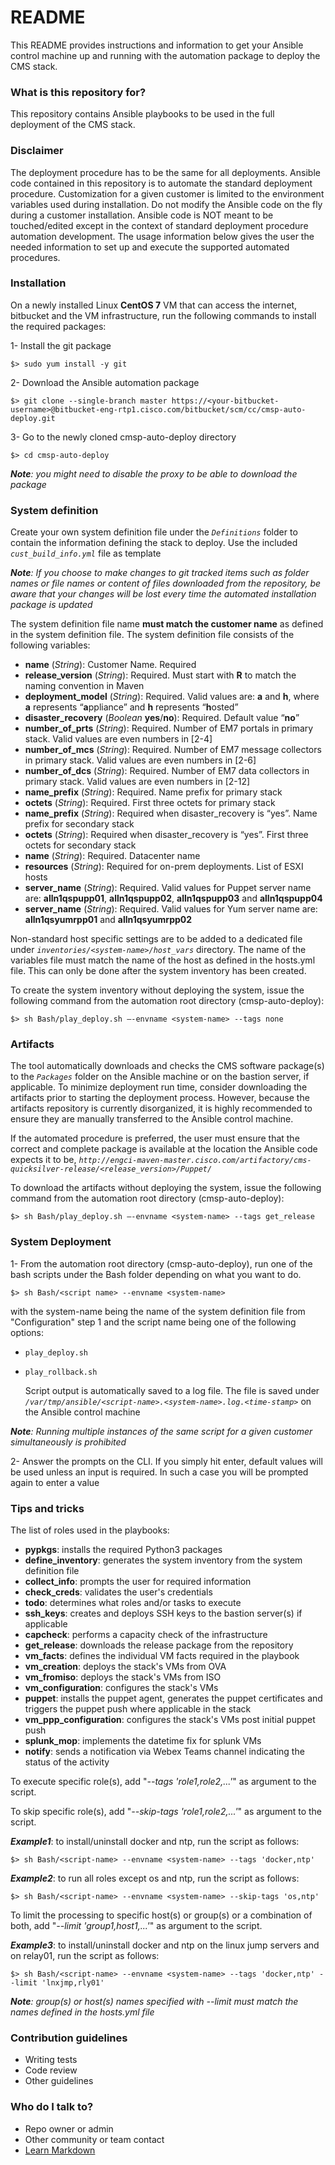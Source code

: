 # README #

This README provides instructions and information to get your Ansible control machine up and running with the automation package to deploy the CMS stack.


### What is this repository for? ###

This repository contains Ansible playbooks to be used in the full deployment of the CMS stack.


### Disclaimer ###

The deployment procedure has to be the same for all deployments. Ansible code contained in this repository is to automate the standard deployment procedure. Customization for a given customer is limited to the environment variables used during installation. Do not modify the Ansible code on the fly during a customer installation. Ansible code is NOT meant to be touched/edited except in the context of standard deployment procedure automation development. The usage information below gives the user the needed information to set up and execute the supported automated procedures.


### Installation ###

On a newly installed Linux **CentOS 7** VM that can access the internet, bitbucket and the VM infrastructure, run the following commands to install the required packages:

1- Install the git package

    $> sudo yum install -y git

2- Download the Ansible automation package

    $> git clone --single-branch master https://<your-bitbucket-username>@bitbucket-eng-rtp1.cisco.com/bitbucket/scm/cc/cmsp-auto-deploy.git

3- Go to the newly cloned cmsp-auto-deploy directory

    $> cd cmsp-auto-deploy

***Note**: you might need to disable the proxy to be able to download the package*


### System definition ###

Create your own system definition file under the _``Definitions``_ folder to contain the information defining the stack to deploy. Use the included _``cust_build_info.yml``_ file as template

***Note**: If you choose to make changes to git tracked items such as folder names or file names or content of files downloaded from the repository, be aware that your changes will be lost every time the automated installation package is updated*

The system definition file name **must match the customer name** as defined in the system definition file. The system definition file consists of the following variables:

  - **name** (_String_): Customer Name. Required
  - **release_version** (_String_): Required. Must start with **R** to match the naming convention in Maven
  - **deployment_model** (_String_): Required. Valid values are: **a** and **h**, where **a** represents “**a**ppliance” and **h** represents “**h**osted”
  - **disaster_recovery** (_Boolean_ **yes**/**no**): Required. Default value “**no**”
  - **number_of_prts** (_String_): Required. Number of EM7 portals in primary stack. Valid values are even numbers in [2-4]
  - **number_of_mcs** (_String_): Required. Number of EM7 message collectors in primary stack. Valid values are even numbers in [2-6]
  - **number_of_dcs** (_String_): Required. Number of EM7 data collectors in primary stack. Valid values are even numbers in [2-12]
  - **name_prefix** (_String_): Required. Name prefix for primary stack
  - **octets** (_String_): Required. First three octets for primary stack
  - **name_prefix** (_String_): Required when disaster_recovery is “yes”. Name prefix for secondary stack
  - **octets** (_String_): Required when disaster_recovery is “yes”. First three octets for secondary stack
  - **name** (_String_): Required. Datacenter name
  - **resources** (_String_): Required for on-prem deployments. List of ESXI hosts
  - **server_name** (_String_): Required. Valid values for Puppet server name are: **alln1qspupp01**, **alln1qspupp02**, **alln1qspupp03** and **alln1qspupp04**
  - **server_name** (_String_): Required. Valid values for Yum server name are: **alln1qsyumrpp01** and **alln1qsyumrpp02**

Non-standard host specific settings are to be added to a dedicated file under _``inventories/<system-name>/host_vars``_ directory. The name of the variables file must match the name of the host as defined in the hosts.yml file. This can only be done after the system inventory has been created.

To create the system inventory without deploying the system, issue the following command from the automation root directory (cmsp-auto-deploy):

    $> sh Bash/play_deploy.sh –-envname <system-name> --tags none


### Artifacts ###

The tool automatically downloads and checks the CMS software package(s) to the _``Packages``_ folder on the Ansible machine or on the bastion server, if applicable. To minimize deployment run time, consider downloading the artifacts prior to starting the deployment process. However, because the artifacts repository is currently disorganized, it is highly recommended to ensure they are manually transferred to the Ansible control machine.

If the automated procedure is preferred, the user must ensure that the correct and complete package is available at the location the Ansible code expects it to be, _``http://engci-maven-master.cisco.com/artifactory/cms-quicksilver-release/<release_version>/Puppet/``_

To download the artifacts without deploying the system, issue the following command from the automation root directory (cmsp-auto-deploy):

    $> sh Bash/play_deploy.sh –-envname <system-name> --tags get_release


### System Deployment ###

1- From the automation root directory (cmsp-auto-deploy), run one of the bash scripts under the Bash folder depending on what you want to do. 

    $> sh Bash/<script name> --envname <system-name>

with the system-name being the name of the system definition file from "Configuration" step 1 and the script name being one of the following options:

- ``play_deploy.sh``

- ``play_rollback.sh``

  Script output is automatically saved to a log file. The file is saved under _``/var/tmp/ansible/<script-name>.<system-name>.log.<time-stamp>``_ on the Ansible control machine

***Note**: Running multiple instances of the same script for a given customer simultaneously is prohibited*

2- Answer the prompts on the CLI. If you simply hit enter, default values will be used unless an input is required. In such a case you will be prompted again to enter a value


### Tips and tricks ###

The list of roles used in the playbooks:

  - **pypkgs**: installs the required Python3 packages
  - **define_inventory**: generates the system inventory from the system definition file
  - **collect_info**: prompts the user for required information
  - **check_creds**: validates the user's credentials
  - **todo**: determines what roles and/or tasks to execute
  - **ssh_keys**: creates and deploys SSH keys to the bastion server(s) if applicable
  - **capcheck**: performs a capacity check of the infrastructure
  - **get_release**: downloads the release package from the repository
  - **vm_facts**: defines the individual VM facts required in the playbook
  - **vm_creation**: deploys the stack's VMs from OVA
  - **vm_fromiso**: deploys the stack's VMs from ISO
  - **vm_configuration**: configures the stack's VMs
  - **puppet**: installs the puppet agent, generates the puppet certificates and triggers the puppet push where applicable in the stack
  - **vm_ppp_configuration**: configures the stack's VMs post initial puppet push
  - **splunk_mop**: implements the datetime fix for splunk VMs
  - **notify**: sends a notification via Webex Teams channel indicating the status of the activity

To execute specific role(s), add "_--tags 'role1,role2,...'_" as argument to the script.

To skip specific role(s), add "_--skip-tags 'role1,role2,...'_" as argument to the script.

**_Example1_**: to install/uninstall docker and ntp, run the script as follows:

    $> sh Bash/<script-name> --envname <system-name> --tags 'docker,ntp'

**_Example2_**: to run all roles except os and ntp, run the script as follows:

    $> sh Bash/<script-name> --envname <system-name> --skip-tags 'os,ntp'

To limit the processing to specific host(s) or group(s) or a combination of both, add "_--limit 'group1,host1,...'_" as argument to the script.

**_Example3_**: to install/uninstall docker and ntp on the linux jump servers and on relay01, run the script as follows:

    $> sh Bash/<script-name> --envname <system-name> --tags 'docker,ntp' --limit 'lnxjmp,rly01'

***Note**: group(s) or host(s) names specified with --limit must match the names defined in the hosts.yml file*


### Contribution guidelines ###

* Writing tests
* Code review
* Other guidelines


### Who do I talk to? ###

* Repo owner or admin
* Other community or team contact
* [Learn Markdown](https://bitbucket.org/tutorials/markdowndemo)
